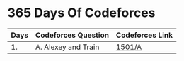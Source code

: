 # 365 Days Of Codeforces

| Days | Codeforces Question | Codeforces Link |
| ---- | ------------------- | --------------- |
| 1.   | A. Alexey and Train | [1501/A](https://codeforces.com/contest/1501/problem/A) |
